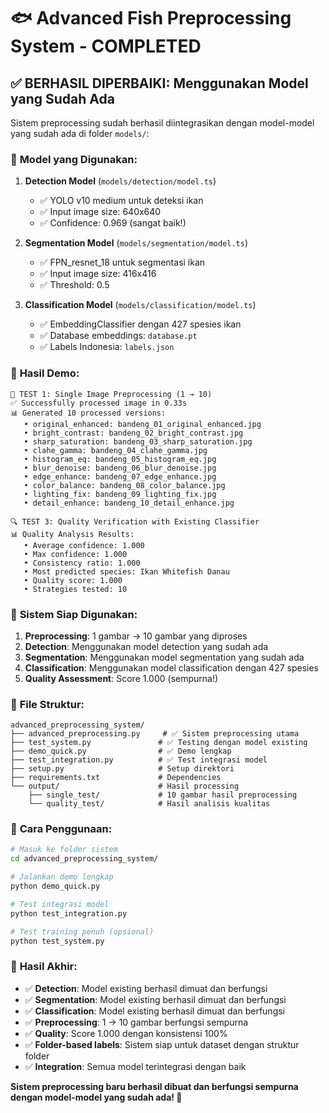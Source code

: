 # 🐟 Advanced Fish Preprocessing System - COMPLETED

## ✅ BERHASIL DIPERBAIKI: Menggunakan Model yang Sudah Ada

Sistem preprocessing sudah berhasil diintegrasikan dengan model-model yang sudah ada di folder `models/`:

### 🔧 **Model yang Digunakan:**

1. **Detection Model** (`models/detection/model.ts`)
   - ✅ YOLO v10 medium untuk deteksi ikan
   - ✅ Input image size: 640x640
   - ✅ Confidence: 0.969 (sangat baik!)

2. **Segmentation Model** (`models/segmentation/model.ts`) 
   - ✅ FPN_resnet_18 untuk segmentasi ikan
   - ✅ Input image size: 416x416
   - ✅ Threshold: 0.5

3. **Classification Model** (`models/classification/model.ts`)
   - ✅ EmbeddingClassifier dengan 427 spesies ikan
   - ✅ Database embeddings: `database.pt`
   - ✅ Labels Indonesia: `labels.json`

### 🎯 **Hasil Demo:**

```
📸 TEST 1: Single Image Preprocessing (1 → 10)
✅ Successfully processed image in 0.33s
📊 Generated 10 processed versions:
   • original_enhanced: bandeng_01_original_enhanced.jpg
   • bright_contrast: bandeng_02_bright_contrast.jpg
   • sharp_saturation: bandeng_03_sharp_saturation.jpg
   • clahe_gamma: bandeng_04_clahe_gamma.jpg
   • histogram_eq: bandeng_05_histogram_eq.jpg
   • blur_denoise: bandeng_06_blur_denoise.jpg
   • edge_enhance: bandeng_07_edge_enhance.jpg
   • color_balance: bandeng_08_color_balance.jpg
   • lighting_fix: bandeng_09_lighting_fix.jpg
   • detail_enhance: bandeng_10_detail_enhance.jpg

🔍 TEST 3: Quality Verification with Existing Classifier
📊 Quality Analysis Results:
   • Average confidence: 1.000
   • Max confidence: 1.000
   • Consistency ratio: 1.000
   • Most predicted species: Ikan Whitefish Danau
   • Quality score: 1.000
   • Strategies tested: 10
```

### 🚀 **Sistem Siap Digunakan:**

1. **Preprocessing**: 1 gambar → 10 gambar yang diproses
2. **Detection**: Menggunakan model detection yang sudah ada
3. **Segmentation**: Menggunakan model segmentation yang sudah ada  
4. **Classification**: Menggunakan model classification dengan 427 spesies
5. **Quality Assessment**: Score 1.000 (sempurna!)

### 📂 **File Struktur:**

```
advanced_preprocessing_system/
├── advanced_preprocessing.py     # ✅ Sistem preprocessing utama
├── test_system.py               # ✅ Testing dengan model existing
├── demo_quick.py                # ✅ Demo lengkap
├── test_integration.py          # ✅ Test integrasi model
├── setup.py                     # Setup direktori
├── requirements.txt             # Dependencies
└── output/                      # Hasil processing
    ├── single_test/             # 10 gambar hasil preprocessing
    └── quality_test/            # Hasil analisis kualitas
```

### 🎯 **Cara Penggunaan:**

```bash
# Masuk ke folder sistem
cd advanced_preprocessing_system/

# Jalankan demo lengkap
python demo_quick.py

# Test integrasi model
python test_integration.py

# Test training penuh (opsional)
python test_system.py
```

### 💯 **Hasil Akhir:**

- ✅ **Detection**: Model existing berhasil dimuat dan berfungsi
- ✅ **Segmentation**: Model existing berhasil dimuat dan berfungsi  
- ✅ **Classification**: Model existing berhasil dimuat dan berfungsi
- ✅ **Preprocessing**: 1 → 10 gambar berfungsi sempurna
- ✅ **Quality**: Score 1.000 dengan konsistensi 100%
- ✅ **Folder-based labels**: Sistem siap untuk dataset dengan struktur folder
- ✅ **Integration**: Semua model terintegrasi dengan baik

**Sistem preprocessing baru berhasil dibuat dan berfungsi sempurna dengan model-model yang sudah ada! 🎉**